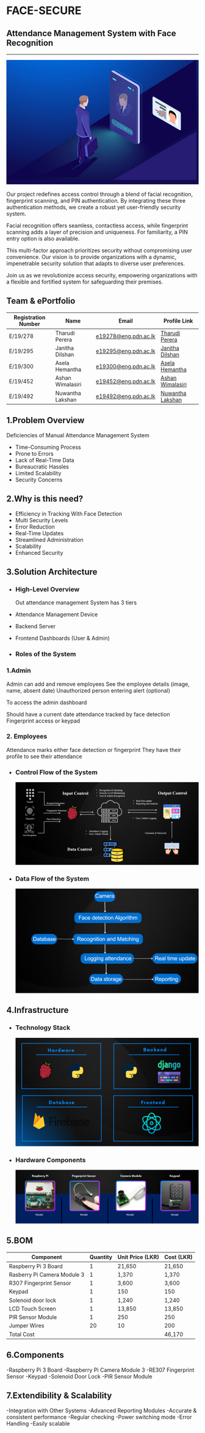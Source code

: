 # FACE-SECURE

## Attendance Management System with Face Recognition

---

![](docs/images/facerecog.png)

Our project redefines access control through a blend of facial recognition, fingerprint scanning, and PIN authentication. By integrating these three authentication methods, we create a robust yet user-friendly security system.

Facial recognition offers seamless, contactless access, while fingerprint scanning adds a layer of precision and uniqueness. For familiarity, a PIN entry option is also available.

This multi-factor approach prioritizes security without compromising user convenience. Our vision is to provide organizations with a dynamic, impenetrable security solution that adapts to diverse user preferences.

Join us as we revolutionize access security, empowering organizations with a flexible and fortified system for safeguarding their premises.

## Team & ePortfolio

| Registration Number | Name             | Email                | Profile Link                                    |
| ------------------- | ---------------- | -------------------- | ----------------------------------------------- |
| E/19/278            | Tharudi Perera   | e19278@eng.pdn.ac.lk | [Tharudi Perera](https://www.thecn.com/TP993)   |
| E/19/295            | Janitha Dilshan  | e19295@eng.pdn.ac.lk | [Janitha Dilshan](https://www.thecn.com/JD1243) |
| E/19/300            | Asela Hemantha   | e19300@eng.pdn.ac.lk | [Asela Hemantha](https://www.thecn.com/LP990)   |
| E/19/452            | Ashan Wimalasiri | e19452@eng.pdn.ac.lk | [Ashan Wimalasiri](https://www.thecn.com/PW491) |
| E/19/492            | Nuwantha Lakshan | e19492@eng.pdn.ac.lk | [Nuwantha Lakshan](https://www.thecn.com/NL856) |

## 1.Problem Overview

Deficiencies of Manual Attendance Management System​

- Time-Consuming Process​
- Prone to Errors​
- Lack of Real-Time Data​
- Bureaucratic Hassles​
- Limited Scalability​
- Security Concerns​

## 2.Why is this need?

- Efficiency in Tracking With Face Detection​
- Multi Security Levels​
- Error Reduction​
- Real-Time Updates​
- Streamlined Administration​
- Scalability​
- Enhanced Security

## 3.Solution Architecture

- ### High-Level Overview

  Out attendance management System has 3 tiers

- Attendance Management Device
- Backend Server
- Frontend Dashboards (User & Admin)
- ### Roles of the System

### 1.Admin

Admin can add and remove employees
See the employee details (image, name, absent date)
Unauthorized person entering alert (optional)

To access the admin dashboard

Should have a current date attendance tracked by face detection
Fingerprint access or keypad

### 2. Employees

Attendance marks either face detection or fingerprint
They have their profile to see their attendance


- ### Control Flow of the System
  ![](docs/images/1.png)
- ### Data Flow of the System
  ![](docs/images/2.png)

## 4.Infrastructure

- ### Technology Stack

  ![](docs/images/4.png)

- ### Hardware Components
  ![](docs/images/3.png)

## 5.BOM

|    Component                |       Quantity​   |     Unit Price (LKR)​ | Cost (LKR)​                                      |
| ----------------------------| ---------------- | -------------------- | ----------------------------------------------- |
| Raspberry Pi​ 3 Board        |         1        |      21,650          |              21,650                             |
| Rasberry Pi Camera Module​ 3 |         1        |       1,370          |               1,370                             | 
| R307 Fingerprint Sensor​     |         1        |       3,600          |               3,600                             |
| Keypad​                      |         1        |         150          |                 150                             |
| Solenoid door lock          |         1        |       1,240          |               1,240                             |
| LCD Touch Screen            |         1        |      13,850          |              13,850                             |
| PIR Sensor Module           |         1        |         250          |                 250                             |
| Jumper Wires                |        20        |          10          |                 200                             |
|Total Cost                   |                  |                      |              46,170                             |

## 6.Components

-Raspberry Pi 3 Board
-Raspberry Pi Camera Module 3
-RE307 Fingerprint Sensor
-Keypad
-Solenoid Door Lock
-PIR Sensor Module     

## 7.Extendibility & Scalability

-Integration with Other Systems
-Advanced Reporting Modules
-Accurate & consistent performance
-Regular checking
-Power switching mode
-Error Handling
-Easily scalable
